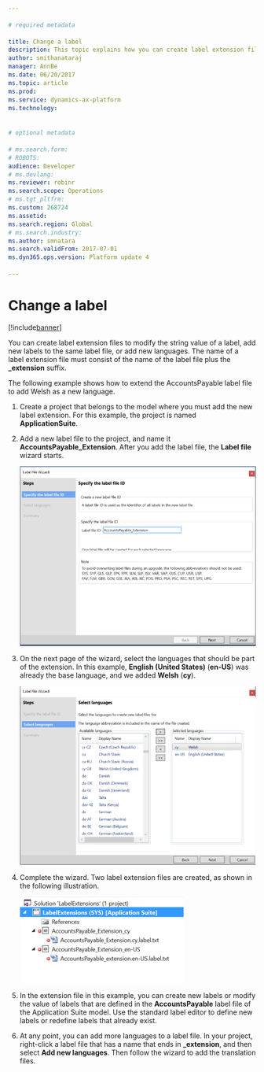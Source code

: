 ```yaml
---

# required metadata

title: Change a label
description: This topic explains how you can create label extension files to modify the string value of a label, add new labels to the same label file, or add new languages.
author: smithanataraj
manager: AnnBe
ms.date: 06/20/2017
ms.topic: article
ms.prod: 
ms.service: dynamics-ax-platform
ms.technology: 


# optional metadata

# ms.search.form: 
# ROBOTS: 
audience: Developer
# ms.devlang: 
ms.reviewer: robinr
ms.search.scope: Operations
# ms.tgt_pltfrm: 
ms.custom: 268724
ms.assetid: 
ms.search.region: Global
# ms.search.industry: 
ms.author: smnatara
ms.search.validFrom: 2017-07-01
ms.dyn365.ops.version: Platform update 4

---
```


# Change a label

[!include[banner](../includes/banner.md)]

You can create label extension files to modify the string value of a label, add new labels to the same label file, or add new languages. The name of a label extension file must consist of the name of the label file plus the **\_extension** suffix. 

The following example shows how to extend the AccountsPayable label file to add Welsh as a new language.
 
1. Create a project that belongs to the model where you must add the new label extension. For this example, the project is named **ApplicationSuite**.
1. Add a new label file to the project, and name it **AccountsPayable_Extension**. After you add the label file, the **Label file** wizard starts.

    ![Label file wizard: Specify the label file ID page](media/ExtendLabel01.png)

2. On the next page of the wizard, select the languages that should be part of the extension. In this example, **English (United States)** (**en-US**) was already the base language, and we added **Welsh** (**cy**).

    ![Label file wizard: Select languages page](media/ExtendLabel02.png)

3. Complete the wizard. Two label extension files are created, as shown in the following illustration.

    ![Label extensions files](media/ExtendLabel03.png)

4. In the extension file in this example, you can create new labels or modify the value of labels that are defined in the **AccountsPayable** label file of the Application Suite model. Use the standard label editor to define new labels or redefine labels that already exist.
5. At any point, you can add more languages to a label file. In your project, right-click a label file that has a name that ends in **\_extension**, and then select **Add new languages**. Then follow the wizard to add the translation files.

